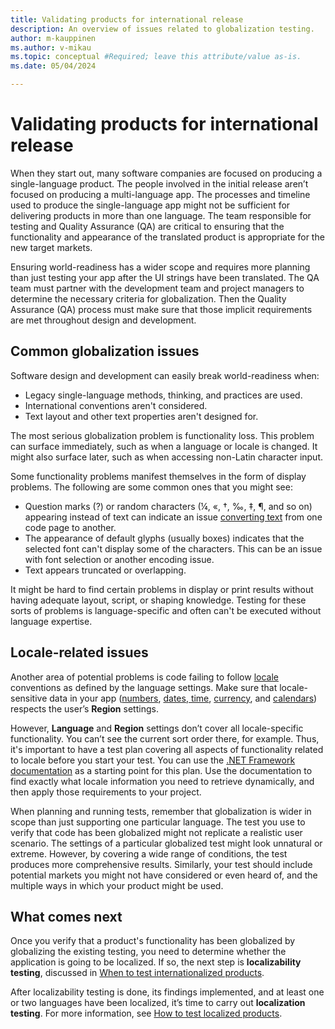 ```yaml
---
title: Validating products for international release
description: An overview of issues related to globalization testing.
author: m-kauppinen
ms.author: v-mikau
ms.topic: conceptual #Required; leave this attribute/value as-is.
ms.date: 05/04/2024

---
```


# Validating products for international release

When they start out, many software companies are focused on producing a single-language product. The people involved in the initial release aren’t focused on producing a multi-language app. The processes and timeline used to produce the single-language app might not be sufficient for delivering products in more than one language. The team responsible for testing and Quality Assurance (QA) are critical to ensuring that the functionality and appearance of the translated product is appropriate for the new target markets.

Ensuring world-readiness has a wider scope and requires more planning than just testing your app after the UI strings have been translated. The QA team must partner with the development team and project managers to determine the necessary criteria for globalization. Then the Quality Assurance (QA) process must make sure that those implicit requirements are met throughout design and development.

## Common globalization issues

Software design and development can easily break world-readiness when:

- Legacy single-language methods, thinking, and practices are used.
- International conventions aren't considered.
- Text layout and other text properties aren't designed for.

The most serious globalization problem is functionality loss. This problem can surface immediately, such as when a language or locale is changed. It might also surface later, such as when accessing non-Latin character input.

Some functionality problems manifest themselves in the form of display problems. The following are some common ones that you might see:

- Question marks (?) or random characters (¼, «, †, ‰, ‡, ¶, and so on) appearing instead of text can indicate an issue [converting text](../text/encoding_text_conversion.md) from one code page to another.
- The appearance of default glyphs (usually boxes) indicates that the selected font can't display some of the characters. This can be an issue with font selection or another encoding issue.
- Text appears truncated or overlapping.

It might be hard to find certain problems in display or print results without having adequate layout, script, or shaping knowledge. Testing for these sorts of problems is language-specific and often can't be executed without language expertise.

## Locale-related issues

Another area of potential problems is code failing to follow [locale](../locale/locale.md) conventions as defined by the language settings. Make sure that locale-sensitive data in your app ([numbers](../locale/number-formatting.md), [dates, time](../locale/date-time-formats.md), [currency](../locale/currency-formats.md), and [calendars](../locale/calendars.md)) respects the user’s **Region** settings.

However, **Language** and **Region** settings don’t cover all locale-specific functionality. You can’t see the current sort order there, for example. Thus, it's important to have a test plan covering all aspects of functionality related to locale before you start your test. You can use the [.NET Framework documentation](/dotnet/api/system.globalization.cultureinfo) as a starting point for this plan. Use the documentation to find exactly what locale information you need to retrieve dynamically, and then apply those requirements to your project.

When planning and running tests, remember that globalization is wider in scope than just supporting one particular language. The test you use to verify that code has been globalized might not replicate a realistic user scenario. The settings of a particular globalized test might look unnatural or extreme. However, by covering a wide range of conditions, the test produces more comprehensive results. Similarly, your test should include potential markets you might not have considered or even heard of, and the multiple ways in which your product might be used.

## What comes next

Once you verify that a product's functionality has been globalized by globalizing the existing testing, you need to determine whether the application is going to be localized. If so, the next step is **localizability testing**, discussed in [When to test internationalized products](when-to-test.md).  

After localizability testing is done, its findings implemented, and at least one or two languages have been localized, it’s time to carry out **localization testing**. For more information, see [How to test localized products](how-to-test.md).
